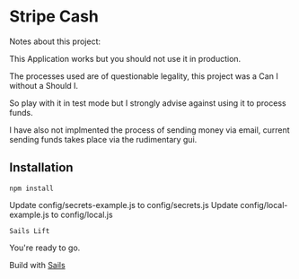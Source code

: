 # Stripe Cash

Notes about this project:

This Application works but you should not use it in production.

The processes used are of questionable legality, this project was a Can I without a Should I.

So play with it in test mode but I strongly advise against using it to process funds.

I have also not implmented the process of sending money via email, current sending funds takes place via the rudimentary gui.

## Installation

``` npm install ```

Update config/secrets-example.js to config/secrets.js
Update config/local-example.js to config/local.js

``` Sails Lift ```

You're ready to go.




Build with [Sails](http://sailsjs.org)
